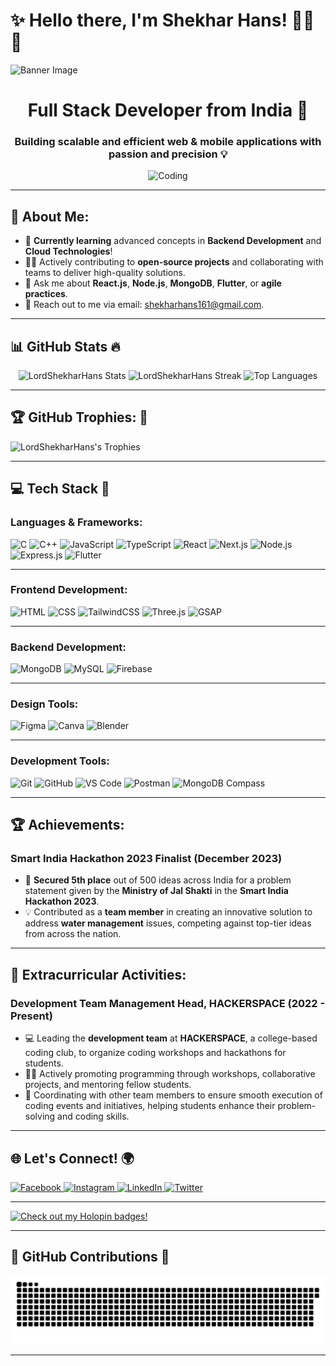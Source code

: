 # ✨ **Hello there, I'm Shekhar Hans!** 👨‍💻👋

![Banner Image](https://github.com/user-attachments/assets/0e4db239-1978-4fe6-8e4b-70c60a61cd89)

<h1 align="center">Full Stack Developer from India 🚀</h1>
<h3 align="center">Building scalable and efficient web & mobile applications with passion and precision 💡</h3>

<div align="center">
  <img src="https://github.com/user-attachments/assets/1f7c3a24-2d82-4ffd-a073-45fc09da3e7f" width="350" alt="Coding" />
</div>

---

## 💫 **About Me**: 
- 🌱 **Currently learning** advanced concepts in **Backend Development** and **Cloud Technologies**!
- 🧑‍💻 Actively contributing to **open-source projects** and collaborating with teams to deliver high-quality solutions.
- 💬 Ask me about **React.js**, **Node.js**, **MongoDB**, **Flutter**, or **agile practices**.
- 📧 Reach out to me via email: [shekharhans161@gmail.com](mailto:shekharhans161@gmail.com).

---

## 📊 **GitHub Stats** 🔥

<div align="center">
  <img src="https://github-readme-stats.vercel.app/api?username=LordShekharHans&theme=radical&hide_border=true" alt="LordShekharHans Stats" />
  <img src="https://github-readme-streak-stats.herokuapp.com/?user=LordShekharHans&theme=radical&hide_border=true" alt="LordShekharHans Streak" />
  <img src="https://github-readme-stats.vercel.app/api/top-langs/?username=LordShekharHans&theme=radical&layout=compact&hide_border=true" alt="Top Languages" />
</div>

---

## 🏆 **GitHub Trophies**: 🎯

![LordShekharHans's Trophies](https://github-profile-trophy.vercel.app/?username=LordShekharHans&theme=dracula&no-frame=true&no-bg=true&margin-w=4)

---

## 💻 **Tech Stack** 🚀

### **Languages & Frameworks**:
<div align="left">
  <img src="https://img.shields.io/badge/C-%2300599C.svg?style=for-the-badge&logo=c&logoColor=white" alt="C"/>
  <img src="https://img.shields.io/badge/C++-%2300599C.svg?style=for-the-badge&logo=c%2B%2B&logoColor=white" alt="C++"/>
  <img src="https://img.shields.io/badge/JavaScript-%23323330.svg?style=for-the-badge&logo=javascript&logoColor=%23F7DF1E" alt="JavaScript"/>
  <img src="https://img.shields.io/badge/TypeScript-%23007ACC.svg?style=for-the-badge&logo=typescript&logoColor=white" alt="TypeScript"/>
  <img src="https://img.shields.io/badge/React-%2320232a.svg?style=for-the-badge&logo=react&logoColor=%2361DAFB" alt="React"/>
  <img src="https://img.shields.io/badge/Next.js-%23000000.svg?style=for-the-badge&logo=next.js&logoColor=white" alt="Next.js"/>
  <img src="https://img.shields.io/badge/Node.js-%23339933.svg?style=for-the-badge&logo=node.js&logoColor=white" alt="Node.js"/>
  <img src="https://img.shields.io/badge/Express.js-%23404d59.svg?style=for-the-badge&logo=express&logoColor=white" alt="Express.js"/>
  <img src="https://img.shields.io/badge/Flutter-%23025682.svg?style=for-the-badge&logo=flutter&logoColor=white" alt="Flutter"/>
</div>

---

### **Frontend Development**:
<div align="left">
  <img src="https://img.shields.io/badge/HTML5-%23E34F26.svg?style=for-the-badge&logo=html5&logoColor=white" alt="HTML"/>
  <img src="https://img.shields.io/badge/CSS3-%231572B6.svg?style=for-the-badge&logo=css3&logoColor=white" alt="CSS"/>
  <img src="https://img.shields.io/badge/TailwindCSS-%2338B2AC.svg?style=for-the-badge&logo=tailwind-css&logoColor=white" alt="TailwindCSS"/>
  <img src="https://img.shields.io/badge/Three.js-%234D4DFF.svg?style=for-the-badge&logo=three.js&logoColor=white" alt="Three.js"/>
  <img src="https://img.shields.io/badge/GSAP-%2337E3B1.svg?style=for-the-badge&logo=gsap&logoColor=white" alt="GSAP"/>
</div>

---

### **Backend Development**:
<div align="left">
  <img src="https://img.shields.io/badge/MongoDB-%2300C853.svg?style=for-the-badge&logo=mongodb&logoColor=white" alt="MongoDB"/>
  <img src="https://img.shields.io/badge/MySQL-%234E73B8.svg?style=for-the-badge&logo=mysql&logoColor=white" alt="MySQL"/>
  <img src="https://img.shields.io/badge/Firebase-%23FFCA28.svg?style=for-the-badge&logo=firebase&logoColor=white" alt="Firebase"/>
</div>

---

### **Design Tools**:
<div align="left">
  <img src="https://img.shields.io/badge/Figma-%23F24E1E.svg?style=for-the-badge&logo=figma&logoColor=white" alt="Figma"/>
  <img src="https://img.shields.io/badge/Canva-%2300C4CC.svg?style=for-the-badge&logo=Canva&logoColor=white" alt="Canva"/>
  <img src="https://img.shields.io/badge/Blender-%23F5792A.svg?style=for-the-badge&logo=blender&logoColor=white" alt="Blender"/>
</div>

---

### **Development Tools**:
<div align="left">
  <img src="https://img.shields.io/badge/Git-%23F1502F.svg?style=for-the-badge&logo=git&logoColor=white" alt="Git"/>
  <img src="https://img.shields.io/badge/GitHub-%23181717.svg?style=for-the-badge&logo=github&logoColor=white" alt="GitHub"/>
  <img src="https://img.shields.io/badge/VS%20Code-%23007ACC.svg?style=for-the-badge&logo=visual-studio-code&logoColor=white" alt="VS Code"/>
  <img src="https://img.shields.io/badge/Postman-%23FF6C37.svg?style=for-the-badge&logo=postman&logoColor=white" alt="Postman"/>
  <img src="https://img.shields.io/badge/MongoDB%20Compass-%23000.svg?style=for-the-badge&logo=mongodb&logoColor=white" alt="MongoDB Compass"/>
</div>

---
## 🏆 **Achievements**:

### **Smart India Hackathon 2023 Finalist** (December 2023)  
- 🥈 **Secured 5th place** out of 500 ideas across India for a problem statement given by the **Ministry of Jal Shakti** in the **Smart India Hackathon 2023**.
- 💡 Contributed as a **team member** in creating an innovative solution to address **water management** issues, competing against top-tier ideas from across the nation.

---

## 🎯 **Extracurricular Activities**:

### **Development Team Management Head, HACKERSPACE** (2022 - Present)
- 💻 Leading the **development team** at **HACKERSPACE**, a college-based coding club, to organize coding workshops and hackathons for students.
- 👨‍💻 Actively promoting programming through workshops, collaborative projects, and mentoring fellow students.
- 🔧 Coordinating with other team members to ensure smooth execution of coding events and initiatives, helping students enhance their problem-solving and coding skills.

---

## 🌐 **Let's Connect**! 🌍

<a href="https://www.facebook.com/shekhar.hans.148">
  <img src="https://img.shields.io/badge/Facebook-%231877F2.svg?logo=Facebook&logoColor=white" alt="Facebook" />
</a> 
<a href="https://www.instagram.com/crazy_painter__/">
  <img src="https://img.shields.io/badge/Instagram-%23E4405F.svg?logo=Instagram&logoColor=white" alt="Instagram" />
</a> 
<a href="https://www.linkedin.com/in/shekhar-hans-560822246/">
  <img src="https://img.shields.io/badge/LinkedIn-%230077B5.svg?logo=linkedin&logoColor=white" alt="LinkedIn" />
</a>  
<a href="https://twitter.com/ShekharHansDev">
  <img src="https://img.shields.io/badge/Twitter-%231DA1F2.svg?logo=twitter&logoColor=white" alt="Twitter" />
</a>

---

[![Check out my Holopin badges!](https://holopin.me/shekharhans)](https://holopin.io/@shekharhans)

---

## 🐍 **GitHub Contributions** 🐍

![Snake Animation](https://raw.githubusercontent.com/LordShekharHans/LordShekharHans/output/snake.svg)

---



